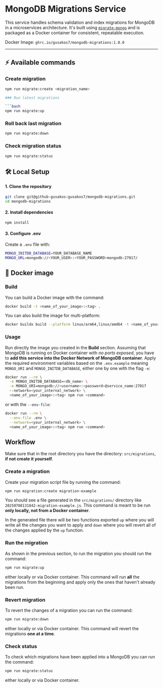 # MongoDB Migrations Service

This service handles schema validation and index migrations for MongoDB in a microservices architecture. It's built using [`migrate-mongo`](https://github.com/seppevs/migrate-mongo) and is packaged as a Docker container for consistent, repeatable execution.

Docker Image: `ghrc.io/gusakos7/mongodb-migrations:1.0.0`

---

## ⚡ Available commands

### Create migration

````bash
npm run migrate:create <migration_name>

### Run latest migrations

```bash
npm run migrate:up
````

### Roll back last migration

```bash
npm run migrate:down
```

### Check migration status

```bash
npm run migrate:status
```

## 🛠 Local Setup

#### 1. Clone the repository

```bash
git clone git@github-gusakos:gusakos7/mongodb-migrations.git
cd mongodb-migrations
```

#### 2. Install dependencies

```bash
npm install
```

#### 3. Configure .env

Create a `.env` file with:

```bash
MONGO_INITDB_DATABASE=YOUR_DATABASE_NAME
MONGO_URL=mongodb://<YOUR_USER>:<YOUR_PASSWORD>mongodb:27017/
```

## 🐳 Docker image

### Build

You can build a Docker image with the command:

```bash
docker build -t <name_of_your_image>:<tag> .
```

You can also build the image for multi-platform:

```bash
docker buildx build --platform linux/arm64,linux/amd64 -t <name_of_your_image>:<tag> . --push
```

### Usage

Run directly the image you created in the **Build** section. Assuming that MongoDB is running on Docker container with _no ports exposed_, you have to **add this service into the Docker Network of MongoDB container**.
Apply the required environment variables based on the `.env.example` meaning `MONGO_URI` and `MONGO_INITDB_DATABASE`, either one by one with the flag `-e`:

```bash
docker run --rm \
  -e MONGO_INITDB_DATABASE=<db_name> \
  -e MONGO_URI=mongodb://<username>:<password>@service_name:27017
  --network=<your_internal_network> \
  <name_of_your_image>:<tag> npm run <command>
```

or with the `--env-file`:

```bash
docker run --rm \
  --env-file .env \
  --network=<your_internal_network> \
  <name_of_your_image>:<tag> npm run <command>
```

## Workflow

Make sure that in the root directory you have the directory: `src/migrations`, **if not create it yourself**.

### Create a migration

Create your migration script file by running the command:

```bash
npm run migration:create migration-example
```

You should see a file generated in the `src/migrations/` directory like `20250708131842-migration-example.js`. This command is meant to be run **only locally, not from a Docker container**.

In the generated file there will be two functions exported `up` where you will write all the changes you want to apply and `down` where you will revert all of the changes applied by the `up` function.

### Run the migration

As shown in the previous section, to run the migration you should run the command:

```bash
npm run migrate:up
```

either locally or via Docker container. This command will run **all** the migrations from the beginning and apply only the ones that haven't already been run.

### Revert migration

To revert the changes of a migration you can run the command:

```bash
npm run migrate:down
```

either locally or via Docker container. This command will revert the migrations **one at a time**.

### Check status

To check which migrations have been applied into a MongoDB you can run the command:

```bash
npm run migrate:status
```

either locally or via Docker container.
